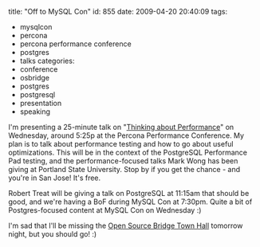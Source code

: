 title: "Off to MySQL Con"
id: 855
date: 2009-04-20 20:40:09
tags: 
- mysqlcon
- percona
- percona performance conference
- postgres
- talks
categories: 
- conference
- osbridge
- postgres
- postgresql
- presentation
- speaking

I'm presenting a 25-minute talk on "[Thinking about Performance](http://conferences.percona.com/percona-performance-conference-2009/schedule.html)" on Wednesday, around 5:25p at the Percona Performance Conference.  My plan is to talk about performance testing and how to go about useful optimizations.  This will be in the context of the PostgreSQL Performance Pad testing, and the performance-focused talks Mark Wong has been giving at Portland State University. Stop by if you get the chance - and you're in San Jose!  It's free.

Robert Treat will be giving a talk on PostgreSQL at 11:15am that should be good, and we're having a BoF during MySQL Con at 7:30pm. Quite a bit of Postgres-focused content at MySQL Con on Wednesday :)

I'm sad that I'll be missing the [Open Source Bridge Town Hall](http://opensourcebridge.org/2009/04/next-town-hall-meeting-is-april-21-2009/) tomorrow night, but you should go!  :)
